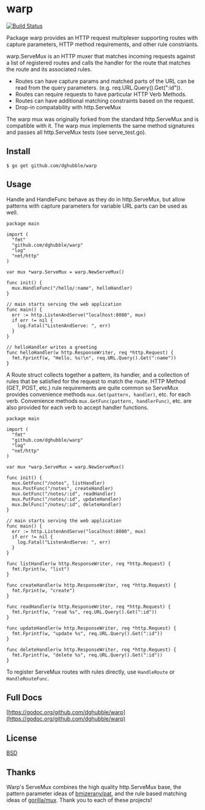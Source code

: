 # warp

[![Build Status](https://travis-ci.org/dghubble/warp.png?branch=master)](https://travis-ci.org/dghubble/warp)

Package warp provides an HTTP request multiplexer supporting routes with
capture parameters, HTTP method requirements, and other rule constriants.

warp.ServeMux is an HTTP muxer that matches incoming requests against
a list of registered routes and calls the handler for the route that
matches the route and its associated rules.

* Routes can have capture params and matched parts of the URL can be
read from the query parameters. (e.g. req.URL.Query().Get(":id")).
* Routes can require requests to have particular HTTP Verb Methods.
* Routes can have additional matching constraints based on the request.
* Drop-in compatability with http.ServeMux 

The warp mux was originally forked from the standard http.ServeMux and
is compatible with it. The warp mux implements the same method 
signatures and passes all http.ServeMux tests (see serve_test.go).

## Install

    $ go get github.com/dghubble/warp

## Usage

Handle and HandleFunc behave as they do in http.ServeMux, but allow
patterns with capture parameters for variable URL parts can be used 
as well.

    package main

    import (
      "fmt"
      "github.com/dghubble/warp"
      "log"
      "net/http"
    )

    var mux *warp.ServeMux = warp.NewServeMux()

    func init() {
      mux.HandleFunc("/hello/:name", helloHandler)
    }

    // main starts serving the web application
    func main() {
      err := http.ListenAndServe("localhost:8080", mux)
      if err != nil {
        log.Fatal("ListenAndServe: ", err)
      }
    }

    // helloHandler writes a greeting
    func helloHandler(w http.ResponseWriter, req *http.Request) {
      fmt.Fprintf(w, "Hello, %s!\n", req.URL.Query().Get(":name"))
    }

A Route struct collects together a pattern, its handler, and a
collection of rules that be satisfied for the request to match the 
route. HTTP Method (GET, POST, etc.) rule requirements are quite common
so ServeMux provides convenience methods `mux.Get(pattern, handler)`, 
etc. for each verb. Convenience methods `mux.GetFunc(pattern, handlerFunc)`,
etc. are also provided for each verb to accept handler functions.

    package main

    import (
      "fmt"
      "github.com/dghubble/warp"
      "log"
      "net/http"
    )

    var mux *warp.ServeMux = warp.NewServeMux()

    func init() {
      mux.GetFunc("/notes", listHandler)
      mux.PostFunc("/notes", createHandler)
      mux.GetFunc("/notes/:id", readHandler)
      mux.PutFunc("/notes/:id", updateHandler)
      mux.DelFunc("/notes/:id", deleteHandler)
    }

    // main starts serving the web application
    func main() {
      err := http.ListenAndServe("localhost:8080", mux)
      if err != nil {
        log.Fatal("ListenAndServe: ", err)
      }
    }

    func listHandler(w http.ResponseWriter, req *http.Request) {
      fmt.Fprint(w, "list")
    }

    func createHandler(w http.ResponseWriter, req *http.Request) {
      fmt.Fprint(w, "create")
    }

    func readHandler(w http.ResponseWriter, req *http.Request) {
      fmt.Fprintf(w, "read %s", req.URL.Query().Get(":id"))
    }

    func updateHandler(w http.ResponseWriter, req *http.Request) {
      fmt.Fprintf(w, "update %s", req.URL.Query().Get(":id"))
    }

    func deleteHandler(w http.ResponseWriter, req *http.Request) {
      fmt.Fprintf(w, "delete %s", req.URL.Query().Get(":id"))
    }

To register ServeMux routes with rules directly, use `HandleRoute`
or `HandleRouteFunc`.

## Full Docs

[https://godoc.org/github.com/dghubble/warp](https://godoc.org/github.com/dghubble/warp)

## License

[BSD](License)

## Thanks

Warp's ServeMux combines the high quality http.ServeMux base,
the pattern parameter ideas of [bmizerany/pat](https://github.com/bmizerany/pat), and the rule based matching ideas of [gorilla/mux](https://github.com/gorilla/mux). Thank you to each of these projects!
